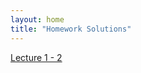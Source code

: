 ```yaml
---
layout: home
title: "Homework Solutions"
---
```


[Lecture 1 - 2](./LectureNotes/Lecture_1-2.pdf)



